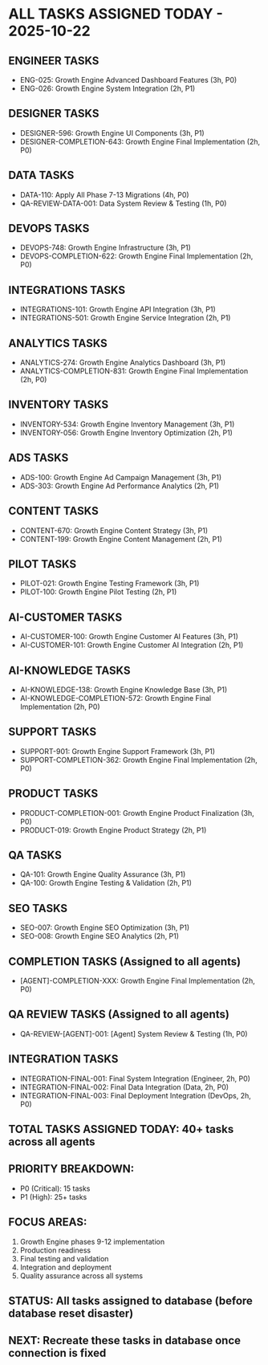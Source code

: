 # ALL TASKS ASSIGNED TODAY - 2025-10-22

## ENGINEER TASKS
- ENG-025: Growth Engine Advanced Dashboard Features (3h, P0)
- ENG-026: Growth Engine System Integration (2h, P1)

## DESIGNER TASKS  
- DESIGNER-596: Growth Engine UI Components (3h, P1)
- DESIGNER-COMPLETION-643: Growth Engine Final Implementation (2h, P0)

## DATA TASKS
- DATA-110: Apply All Phase 7-13 Migrations (4h, P0)
- QA-REVIEW-DATA-001: Data System Review & Testing (1h, P0)

## DEVOPS TASKS
- DEVOPS-748: Growth Engine Infrastructure (3h, P1)
- DEVOPS-COMPLETION-622: Growth Engine Final Implementation (2h, P0)

## INTEGRATIONS TASKS
- INTEGRATIONS-101: Growth Engine API Integration (3h, P1)
- INTEGRATIONS-501: Growth Engine Service Integration (2h, P1)

## ANALYTICS TASKS
- ANALYTICS-274: Growth Engine Analytics Dashboard (3h, P1)
- ANALYTICS-COMPLETION-831: Growth Engine Final Implementation (2h, P0)

## INVENTORY TASKS
- INVENTORY-534: Growth Engine Inventory Management (3h, P1)
- INVENTORY-056: Growth Engine Inventory Optimization (2h, P1)

## ADS TASKS
- ADS-100: Growth Engine Ad Campaign Management (3h, P1)
- ADS-303: Growth Engine Ad Performance Analytics (2h, P1)

## CONTENT TASKS
- CONTENT-670: Growth Engine Content Strategy (3h, P1)
- CONTENT-199: Growth Engine Content Management (2h, P1)

## PILOT TASKS
- PILOT-021: Growth Engine Testing Framework (3h, P1)
- PILOT-100: Growth Engine Pilot Testing (2h, P1)

## AI-CUSTOMER TASKS
- AI-CUSTOMER-100: Growth Engine Customer AI Features (3h, P1)
- AI-CUSTOMER-101: Growth Engine Customer AI Integration (2h, P1)

## AI-KNOWLEDGE TASKS
- AI-KNOWLEDGE-138: Growth Engine Knowledge Base (3h, P1)
- AI-KNOWLEDGE-COMPLETION-572: Growth Engine Final Implementation (2h, P0)

## SUPPORT TASKS
- SUPPORT-901: Growth Engine Support Framework (3h, P1)
- SUPPORT-COMPLETION-362: Growth Engine Final Implementation (2h, P0)

## PRODUCT TASKS
- PRODUCT-COMPLETION-001: Growth Engine Product Finalization (3h, P0)
- PRODUCT-019: Growth Engine Product Strategy (2h, P1)

## QA TASKS
- QA-101: Growth Engine Quality Assurance (3h, P1)
- QA-100: Growth Engine Testing & Validation (2h, P1)

## SEO TASKS
- SEO-007: Growth Engine SEO Optimization (3h, P1)
- SEO-008: Growth Engine SEO Analytics (2h, P1)

## COMPLETION TASKS (Assigned to all agents)
- [AGENT]-COMPLETION-XXX: Growth Engine Final Implementation (2h, P0)

## QA REVIEW TASKS (Assigned to all agents)
- QA-REVIEW-[AGENT]-001: [Agent] System Review & Testing (1h, P0)

## INTEGRATION TASKS
- INTEGRATION-FINAL-001: Final System Integration (Engineer, 2h, P0)
- INTEGRATION-FINAL-002: Final Data Integration (Data, 2h, P0)
- INTEGRATION-FINAL-003: Final Deployment Integration (DevOps, 2h, P0)

## TOTAL TASKS ASSIGNED TODAY: 40+ tasks across all agents

## PRIORITY BREAKDOWN:
- P0 (Critical): 15 tasks
- P1 (High): 25+ tasks

## FOCUS AREAS:
1. Growth Engine phases 9-12 implementation
2. Production readiness
3. Final testing and validation
4. Integration and deployment
5. Quality assurance across all systems

## STATUS: All tasks assigned to database (before database reset disaster)
## NEXT: Recreate these tasks in database once connection is fixed
